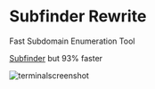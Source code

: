 # Subfinder Rewrite
Fast Subdomain Enumeration Tool

[Subfinder](https://github.com/projectdiscovery/subfinder) but 93% faster



![terminalscreenshot](https://i.imgur.com/NTFaxjX.png)
